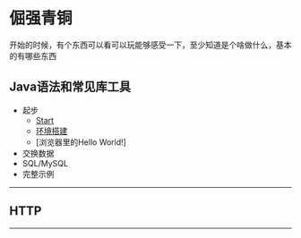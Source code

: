 #   倔强青铜

开始的时候，有个东西可以看可以玩能够感受一下，至少知道是个啥做什么，基本的有哪些东西

##  Java语法和常见库工具
-   起步
    -   [Start](Java/README.md)
    -   [环境搭建](Java/Environ.md)
    -   [浏览器里的Hello World!]
-   交换数据
-   SQL/MySQL
-   完整示例

----

##  HTTP

----
